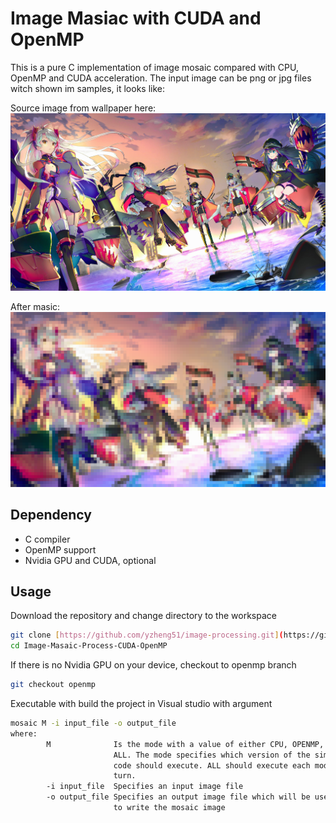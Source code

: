 # Image Masiac with CUDA and OpenMP
This is a pure C implementation of image mosaic compared with CPU, OpenMP and CUDA acceleration. The input image can be png or jpg files witch shown im samples,
it looks like:

Source image from wallpaper here:
![alt text](anime.jpg)

After masic:
![alt text](animeoutput.png)

## Dependency
- C compiler
- OpenMP support
- Nvidia GPU and CUDA, optional


## Usage
Download the repository and change directory to the workspace
```sh
git clone [https://github.com/yzheng51/image-processing.git](https://github.com/Qinzhizhou/Image-Masaic-Process-CUDA-OpenMP.git)
cd Image-Masaic-Process-CUDA-OpenMP
```

If there is no Nvidia GPU on your device, checkout to openmp branch

```sh
git checkout openmp
```
Executable with build the project in Visual studio  with argument 

```sh
mosaic M -i input_file -o output_file 
where:
        M              Is the mode with a value of either CPU, OPENMP, CUDA or
                       ALL. The mode specifies which version of the simulation
                       code should execute. ALL should execute each mode in
                       turn.
        -i input_file  Specifies an input image file
        -o output_file Specifies an output image file which will be used
                       to write the mosaic image

```

